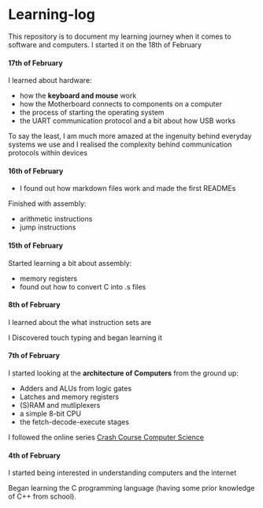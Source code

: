 # Learning-log
This repository is to document my learning journey
when it comes to software and computers. I started it on the
18th of February

#### 17th of February
I learned about hardware:
- how the **keyboard and mouse** work
- how the Motherboard connects to components on a computer
- the process of starting the operating system
- the UART communication protocol and a bit about how USB works

To say the least, I am much more amazed at the ingenuity behind
everyday systems we use and I realised the complexity behind
communication protocols within devices

#### 16th of February
- I found out how markdown files work and made the first READMEs

Finished with assembly:
- arithmetic instructions
- jump instructions

#### 15th of February
Started learning a bit about assembly:
- memory registers
- found out how to convert C into .s files

#### 8th of February
I learned about the what instruction sets are

I Discovered touch typing and began learning it

#### 7th of February 
I started looking at the **architecture of Computers** from the ground up:
- Adders and ALUs from logic gates
- Latches and memory registers
- (S)RAM and mutliplexers
- a simple 8-bit CPU
- the fetch-decode-execute stages

I followed the online series [Crash Course Computer Science](https://youtube.com/playlist?list=PL8dPuuaLjXtNlUrzyH5r6jN9ulIgZBpdo&si=fPEFP-QnYMBBTocU)

#### 4th of February

I started being interested in understanding computers and the internet

Began learning the C programming language (having some prior knowledge of C++ from
school).
